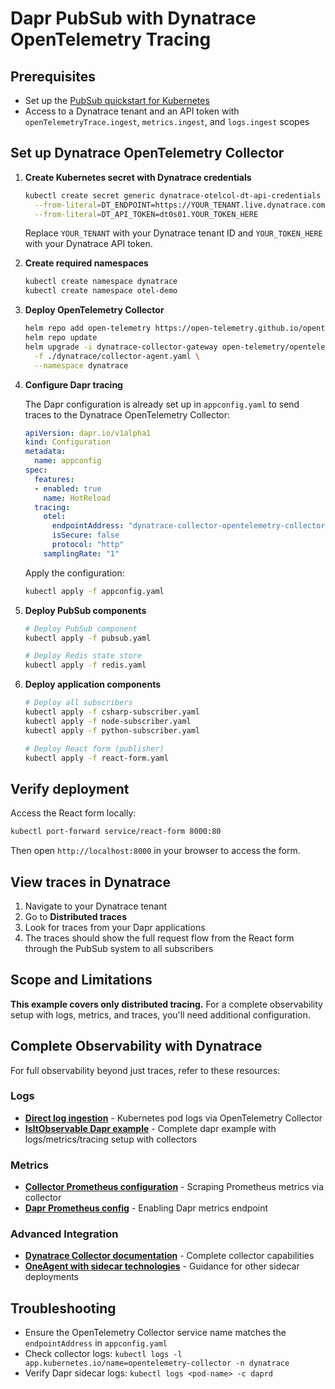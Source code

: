 # Dapr PubSub with Dynatrace OpenTelemetry Tracing

## Prerequisites

- Set up the [PubSub quickstart for Kubernetes](https://github.com/dapr/quickstarts/tree/master/tutorials/pub-sub#run-in-kubernetes)
- Access to a Dynatrace tenant and an API token with `openTelemetryTrace.ingest`, `metrics.ingest`, and `logs.ingest` scopes

## Set up Dynatrace OpenTelemetry Collector

1. **Create Kubernetes secret with Dynatrace credentials**

   ```bash
   kubectl create secret generic dynatrace-otelcol-dt-api-credentials \
     --from-literal=DT_ENDPOINT=https://YOUR_TENANT.live.dynatrace.com/api/v2/otlp \
     --from-literal=DT_API_TOKEN=dt0s01.YOUR_TOKEN_HERE
   ```

   Replace `YOUR_TENANT` with your Dynatrace tenant ID and `YOUR_TOKEN_HERE` with your Dynatrace API token.

2. **Create required namespaces**

   ```bash
   kubectl create namespace dynatrace
   kubectl create namespace otel-demo
   ```

3. **Deploy OpenTelemetry Collector**

   ```bash
   helm repo add open-telemetry https://open-telemetry.github.io/opentelemetry-helm-charts
   helm repo update
   helm upgrade -i dynatrace-collector-gateway open-telemetry/opentelemetry-collector \
     -f ./dynatrace/collector-agent.yaml \
     --namespace dynatrace
   ```

4. **Configure Dapr tracing**

   The Dapr configuration is already set up in `appconfig.yaml` to send traces to the Dynatrace OpenTelemetry Collector:

   ```yaml
   apiVersion: dapr.io/v1alpha1
   kind: Configuration
   metadata:
     name: appconfig
   spec:
     features:
     - enabled: true
       name: HotReload
     tracing:
       otel:
         endpointAddress: "dynatrace-collector-opentelemetry-collector.dynatrace.svc.cluster.local:4318"
         isSecure: false
         protocol: "http"
       samplingRate: "1"
   ```

   Apply the configuration:

   ```bash
   kubectl apply -f appconfig.yaml
   ```

5. **Deploy PubSub components**

   ```bash
   # Deploy PubSub component
   kubectl apply -f pubsub.yaml
   
   # Deploy Redis state store  
   kubectl apply -f redis.yaml
   ```

6. **Deploy application components**

   ```bash
   # Deploy all subscribers
   kubectl apply -f csharp-subscriber.yaml
   kubectl apply -f node-subscriber.yaml
   kubectl apply -f python-subscriber.yaml
   
   # Deploy React form (publisher)
   kubectl apply -f react-form.yaml
   ```

## Verify deployment


Access the React form locally:

```bash
kubectl port-forward service/react-form 8000:80
```

Then open `http://localhost:8000` in your browser to access the form.

## View traces in Dynatrace

1. Navigate to your Dynatrace tenant
2. Go to **Distributed traces**
3. Look for traces from your Dapr applications
4. The traces should show the full request flow from the React form through the PubSub system to all subscribers

## Scope and Limitations

**This example covers only distributed tracing.** For a complete observability setup with logs, metrics, and traces, you'll need additional configuration.

## Complete Observability with Dynatrace

For full observability beyond just traces, refer to these resources:

### Logs
- **[Direct log ingestion](https://docs.dynatrace.com/docs/ingest-from/opentelemetry/collector/use-cases/kubernetes/k8s-podlogs)** - Kubernetes pod logs via OpenTelemetry Collector
- **[IsItObservable Dapr example](https://github.com/isItObservable/Dapr)** - Complete dapr example with logs/metrics/tracing setup with collectors

### Metrics  
- **[Collector Prometheus configuration](https://docs.dynatrace.com/docs/ingest-from/opentelemetry/collector/use-cases/prometheus)** - Scraping Prometheus metrics via collector
- **[Dapr Prometheus config](https://docs.dapr.io/operations/observability/metrics/metrics-overview/#prometheus-endpoint)** - Enabling Dapr metrics endpoint

### Advanced Integration
- **[Dynatrace Collector documentation](https://docs.dynatrace.com/docs/ingest-from/opentelemetry/collector)** - Complete collector capabilities
- **[OneAgent with sidecar technologies](https://docs.dynatrace.com/docs/ingest-from/opentelemetry/integrations/envoy)** - Guidance for other sidecar deployments

## Troubleshooting

- Ensure the OpenTelemetry Collector service name matches the `endpointAddress` in `appconfig.yaml`
- Check collector logs: `kubectl logs -l app.kubernetes.io/name=opentelemetry-collector -n dynatrace`
- Verify Dapr sidecar logs: `kubectl logs <pod-name> -c daprd`
